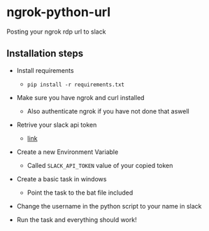 # ngrok-python-url
Posting your ngrok rdp url to slack

## Installation steps
- Install requirements
    - `pip install -r requirements.txt`

- Make sure you have ngrok and curl installed
    - Also authenticate ngrok if you have not done that aswell

- Retrive your slack api token
    - [link](https://api.slack.com/custom-integrations/legacy-tokens)

- Create a new Environment Variable
    - Called `SLACK_API_TOKEN` value of your copied token

- Create a basic task in windows 
    - Point the task to the bat file included

- Change the username in the python script to your name in slack

- Run the task and everything should work!